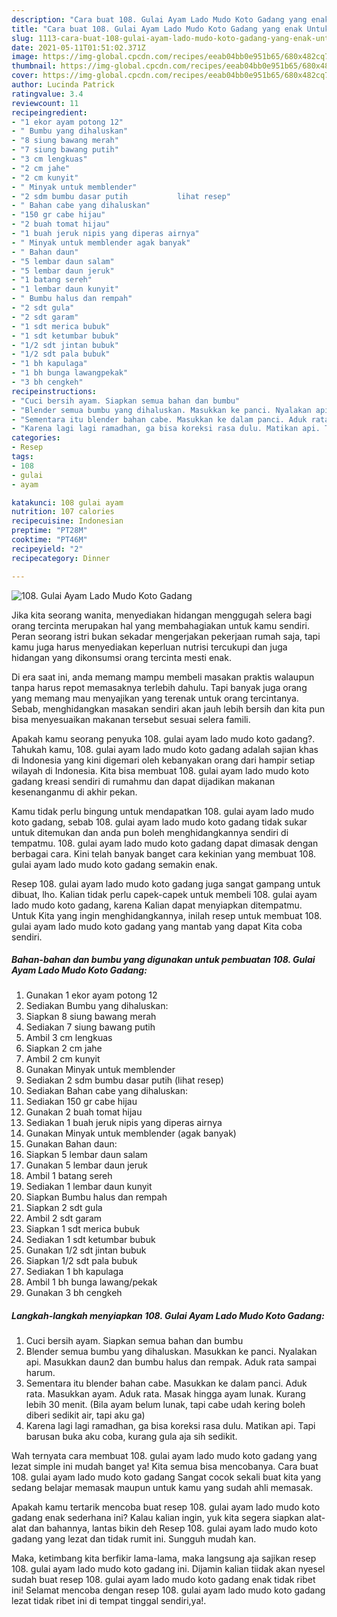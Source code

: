 ```yaml
---
description: "Cara buat 108. Gulai Ayam Lado Mudo Koto Gadang yang enak Untuk Jualan"
title: "Cara buat 108. Gulai Ayam Lado Mudo Koto Gadang yang enak Untuk Jualan"
slug: 1113-cara-buat-108-gulai-ayam-lado-mudo-koto-gadang-yang-enak-untuk-jualan
date: 2021-05-11T01:51:02.371Z
image: https://img-global.cpcdn.com/recipes/eeab04bb0e951b65/680x482cq70/108-gulai-ayam-lado-mudo-koto-gadang-foto-resep-utama.jpg
thumbnail: https://img-global.cpcdn.com/recipes/eeab04bb0e951b65/680x482cq70/108-gulai-ayam-lado-mudo-koto-gadang-foto-resep-utama.jpg
cover: https://img-global.cpcdn.com/recipes/eeab04bb0e951b65/680x482cq70/108-gulai-ayam-lado-mudo-koto-gadang-foto-resep-utama.jpg
author: Lucinda Patrick
ratingvalue: 3.4
reviewcount: 11
recipeingredient:
- "1 ekor ayam potong 12"
- " Bumbu yang dihaluskan"
- "8 siung bawang merah"
- "7 siung bawang putih"
- "3 cm lengkuas"
- "2 cm jahe"
- "2 cm kunyit"
- " Minyak untuk memblender"
- "2 sdm bumbu dasar putih           lihat resep"
- " Bahan cabe yang dihaluskan"
- "150 gr cabe hijau"
- "2 buah tomat hijau"
- "1 buah jeruk nipis yang diperas airnya"
- " Minyak untuk memblender agak banyak"
- " Bahan daun"
- "5 lembar daun salam"
- "5 lembar daun jeruk"
- "1 batang sereh"
- "1 lembar daun kunyit"
- " Bumbu halus dan rempah"
- "2 sdt gula"
- "2 sdt garam"
- "1 sdt merica bubuk"
- "1 sdt ketumbar bubuk"
- "1/2 sdt jintan bubuk"
- "1/2 sdt pala bubuk"
- "1 bh kapulaga"
- "1 bh bunga lawangpekak"
- "3 bh cengkeh"
recipeinstructions:
- "Cuci bersih ayam. Siapkan semua bahan dan bumbu"
- "Blender semua bumbu yang dihaluskan. Masukkan ke panci. Nyalakan api. Masukkan daun2 dan bumbu halus dan rempak. Aduk rata sampai harum."
- "Sementara itu blender bahan cabe. Masukkan ke dalam panci. Aduk rata. Masukkan ayam. Aduk rata. Masak hingga ayam lunak. Kurang lebih 30 menit. (Bila ayam belum lunak, tapi cabe udah kering boleh diberi sedikit air, tapi aku ga)"
- "Karena lagi lagi ramadhan, ga bisa koreksi rasa dulu. Matikan api. Tapi barusan buka aku coba, kurang gula aja sih sedikit."
categories:
- Resep
tags:
- 108
- gulai
- ayam

katakunci: 108 gulai ayam 
nutrition: 107 calories
recipecuisine: Indonesian
preptime: "PT28M"
cooktime: "PT46M"
recipeyield: "2"
recipecategory: Dinner

---
```



![108. Gulai Ayam Lado Mudo Koto Gadang](https://img-global.cpcdn.com/recipes/eeab04bb0e951b65/680x482cq70/108-gulai-ayam-lado-mudo-koto-gadang-foto-resep-utama.jpg)

Jika kita seorang wanita, menyediakan hidangan menggugah selera bagi orang tercinta merupakan hal yang membahagiakan untuk kamu sendiri. Peran seorang istri bukan sekadar mengerjakan pekerjaan rumah saja, tapi kamu juga harus menyediakan keperluan nutrisi tercukupi dan juga hidangan yang dikonsumsi orang tercinta mesti enak.

Di era  saat ini, anda memang mampu membeli masakan praktis walaupun tanpa harus repot memasaknya terlebih dahulu. Tapi banyak juga orang yang memang mau menyajikan yang terenak untuk orang tercintanya. Sebab, menghidangkan masakan sendiri akan jauh lebih bersih dan kita pun bisa menyesuaikan makanan tersebut sesuai selera famili. 



Apakah kamu seorang penyuka 108. gulai ayam lado mudo koto gadang?. Tahukah kamu, 108. gulai ayam lado mudo koto gadang adalah sajian khas di Indonesia yang kini digemari oleh kebanyakan orang dari hampir setiap wilayah di Indonesia. Kita bisa membuat 108. gulai ayam lado mudo koto gadang kreasi sendiri di rumahmu dan dapat dijadikan makanan kesenanganmu di akhir pekan.

Kamu tidak perlu bingung untuk mendapatkan 108. gulai ayam lado mudo koto gadang, sebab 108. gulai ayam lado mudo koto gadang tidak sukar untuk ditemukan dan anda pun boleh menghidangkannya sendiri di tempatmu. 108. gulai ayam lado mudo koto gadang dapat dimasak dengan berbagai cara. Kini telah banyak banget cara kekinian yang membuat 108. gulai ayam lado mudo koto gadang semakin enak.

Resep 108. gulai ayam lado mudo koto gadang juga sangat gampang untuk dibuat, lho. Kalian tidak perlu capek-capek untuk membeli 108. gulai ayam lado mudo koto gadang, karena Kalian dapat menyiapkan ditempatmu. Untuk Kita yang ingin menghidangkannya, inilah resep untuk membuat 108. gulai ayam lado mudo koto gadang yang mantab yang dapat Kita coba sendiri.

<!--inarticleads1-->

##### Bahan-bahan dan bumbu yang digunakan untuk pembuatan 108. Gulai Ayam Lado Mudo Koto Gadang:

1. Gunakan 1 ekor ayam potong 12
1. Sediakan  Bumbu yang dihaluskan:
1. Siapkan 8 siung bawang merah
1. Sediakan 7 siung bawang putih
1. Ambil 3 cm lengkuas
1. Siapkan 2 cm jahe
1. Ambil 2 cm kunyit
1. Gunakan  Minyak untuk memblender
1. Sediakan 2 sdm bumbu dasar putih           (lihat resep)
1. Sediakan  Bahan cabe yang dihaluskan:
1. Sediakan 150 gr cabe hijau
1. Gunakan 2 buah tomat hijau
1. Sediakan 1 buah jeruk nipis yang diperas airnya
1. Gunakan  Minyak untuk memblender (agak banyak)
1. Gunakan  Bahan daun:
1. Siapkan 5 lembar daun salam
1. Gunakan 5 lembar daun jeruk
1. Ambil 1 batang sereh
1. Sediakan 1 lembar daun kunyit
1. Siapkan  Bumbu halus dan rempah
1. Siapkan 2 sdt gula
1. Ambil 2 sdt garam
1. Siapkan 1 sdt merica bubuk
1. Sediakan 1 sdt ketumbar bubuk
1. Gunakan 1/2 sdt jintan bubuk
1. Siapkan 1/2 sdt pala bubuk
1. Sediakan 1 bh kapulaga
1. Ambil 1 bh bunga lawang/pekak
1. Gunakan 3 bh cengkeh




<!--inarticleads2-->

##### Langkah-langkah menyiapkan 108. Gulai Ayam Lado Mudo Koto Gadang:

1. Cuci bersih ayam. Siapkan semua bahan dan bumbu
1. Blender semua bumbu yang dihaluskan. Masukkan ke panci. Nyalakan api. Masukkan daun2 dan bumbu halus dan rempak. Aduk rata sampai harum.
1. Sementara itu blender bahan cabe. Masukkan ke dalam panci. Aduk rata. Masukkan ayam. Aduk rata. Masak hingga ayam lunak. Kurang lebih 30 menit. (Bila ayam belum lunak, tapi cabe udah kering boleh diberi sedikit air, tapi aku ga)
1. Karena lagi lagi ramadhan, ga bisa koreksi rasa dulu. Matikan api. Tapi barusan buka aku coba, kurang gula aja sih sedikit.




Wah ternyata cara membuat 108. gulai ayam lado mudo koto gadang yang lezat simple ini mudah banget ya! Kita semua bisa mencobanya. Cara buat 108. gulai ayam lado mudo koto gadang Sangat cocok sekali buat kita yang sedang belajar memasak maupun untuk kamu yang sudah ahli memasak.

Apakah kamu tertarik mencoba buat resep 108. gulai ayam lado mudo koto gadang enak sederhana ini? Kalau kalian ingin, yuk kita segera siapkan alat-alat dan bahannya, lantas bikin deh Resep 108. gulai ayam lado mudo koto gadang yang lezat dan tidak rumit ini. Sungguh mudah kan. 

Maka, ketimbang kita berfikir lama-lama, maka langsung aja sajikan resep 108. gulai ayam lado mudo koto gadang ini. Dijamin kalian tiidak akan nyesel sudah buat resep 108. gulai ayam lado mudo koto gadang enak tidak ribet ini! Selamat mencoba dengan resep 108. gulai ayam lado mudo koto gadang lezat tidak ribet ini di tempat tinggal sendiri,ya!.

